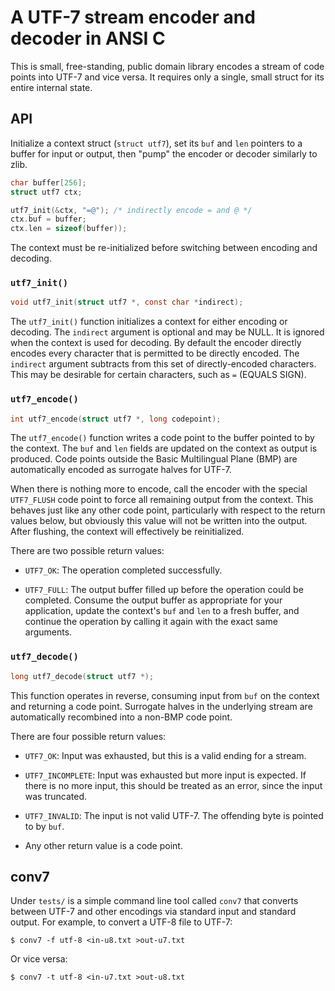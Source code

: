 # A UTF-7 stream encoder and decoder in ANSI C

This is small, free-standing, public domain library encodes a stream of
code points into UTF-7 and vice versa. It requires only a single, small
struct for its entire internal state.

## API

Initialize a context struct (`struct utf7`), set its `buf` and `len`
pointers to a buffer for input or output, then "pump" the encoder or
decoder similarly to zlib.

```c
char buffer[256];
struct utf7 ctx;

utf7_init(&ctx, "=@"); /* indirectly encode = and @ */
ctx.buf = buffer;
ctx.len = sizeof(buffer));
```

The context must be re-initialized before switching between encoding and
decoding.

### `utf7_init()`

```c
void utf7_init(struct utf7 *, const char *indirect);
```

The `utf7_init()` function initializes a context for either encoding
or decoding. The `indirect` argument is optional and may be NULL. It
is ignored when the context is used for decoding. By default the
encoder directly encodes every character that is permitted to be
directly encoded. The `indirect` argument subtracts from this set of
directly-encoded characters. This may be desirable for certain
characters, such as `=` (EQUALS SIGN).

### `utf7_encode()`

```c
int utf7_encode(struct utf7 *, long codepoint);
```

The `utf7_encode()` function writes a code point to the buffer pointed
to by the context. The `buf` and `len` fields are updated on the
context as output is produced. Code points outside the Basic
Multilingual Plane (BMP) are automatically encoded as surrogate halves
for UTF-7.

When there is nothing more to encode, call the encoder with the
special `UTF7_FLUSH` code point to force all remaining output from the
context. This behaves just like any other code point, particularly
with respect to the return values below, but obviously this value will
not be written into the output. After flushing, the context will
effectively be reinitialized.

There are two possible return values:

* `UTF7_OK`: The operation completed successfully.

* `UTF7_FULL`: The output buffer filled up before the operation could be
  completed. Consume the output buffer as appropriate for your
  application, update the context's `buf` and `len` to a fresh buffer,
  and continue the operation by calling it again with the exact same
  arguments.

### `utf7_decode()`

```c
long utf7_decode(struct utf7 *);
```

This function operates in reverse, consuming input from `buf` on the
context and returning a code point. Surrogate halves in the underlying
stream are automatically recombined into a non-BMP code point.

There are four possible return values:

* `UTF7_OK`: Input was exhausted, but this is a valid ending for a
  stream.

* `UTF7_INCOMPLETE`: Input was exhausted but more input is expected. If
  there is no more input, this should be treated as an error, since the
  input was truncated.

* `UTF7_INVALID`: The input is not valid UTF-7. The offending byte is
  pointed to by `buf`.

* Any other return value is a code point.

## conv7

Under `tests/` is a simple command line tool called `conv7` that
converts between UTF-7 and other encodings via standard input and
standard output. For example, to convert a UTF-8 file to UTF-7:

    $ conv7 -f utf-8 <in-u8.txt >out-u7.txt

Or vice versa:

    $ conv7 -t utf-8 <in-u7.txt >out-u8.txt
